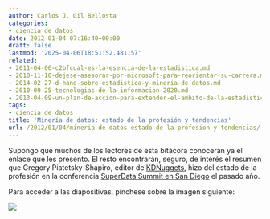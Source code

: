 ```yaml
---
author: Carlos J. Gil Bellosta
categories:
- ciencia de datos
date: 2012-01-04 07:16:40+00:00
draft: false
lastmod: '2025-04-06T18:51:52.481157'
related:
- 2011-04-06-c2bfcual-es-la-esencia-de-la-estadistica.md
- 2010-11-10-dejese-asesorar-por-microsoft-para-reorientar-su-carrera.md
- 2014-02-27-d-hand-sobre-estadistica-y-mineria-de-datos.md
- 2010-09-25-tecnologias-de-la-informacion-2020.md
- 2013-04-09-un-plan-de-accion-para-extender-el-ambito-de-la-estadistica.md
tags:
- ciencia de datos
title: 'Minería de datos: estado de la profesión y tendencias'
url: /2012/01/04/mineria-de-datos-estado-de-la-profesion-y-tendencias/
---
```


Supongo que muchos de los lectores de esta bitácora conocerán ya el enlace que les presento. El resto encontrarán, seguro, de interés el resumen que Gregory Piatetsky-Shapiro, editor de [KDNuggets](http://kdnuggets.com/), hizo del estado de la profesión en la conferencia [SuperData Summit en San Diego](http://www.superdatasummit.com/) el pasado año.

Para acceder a las diapositivas, pínchese sobre la imagen siguiente:

[![](/wp-uploads/2012/01/analytics_kdnuggets.png#center)
](http://www.slideshare.net/gpiatetskyshapiro/analytics-and-data-mining-industry-overview)